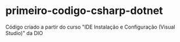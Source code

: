 # primeiro-codigo-csharp-dotnet
Código criado a partir do curso "IDE Instalação e Configuração (Visual Studio)" da DIO
